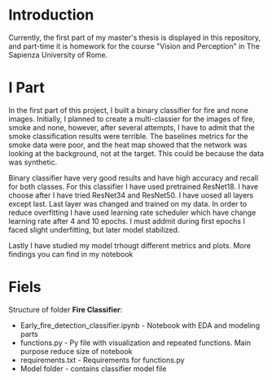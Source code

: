 # Introduction

Currently, the first part of my master's thesis is displayed in this repository, and part-time it is homework for the course "Vision and Perception" in 
The Sapienza University of Rome.

# I Part

In the first part of this project, I built a binary classifier for fire and none images. Initially, I planned to create a multi-classier for the images of fire, smoke and none, however, after several attempts, I have to admit that the smoke classification results were terrible. The baselines metrics for the smoke data were poor, and the heat map showed that the network was looking at the background, not at the target. This could be because the data was synthetic. 

Binary classifier have very good results and have high accuracy and recall for both classes. For this classifier I have used pretrained ResNet18. I have 
choose after I have tried ResNet34 and ResNet50. I have uosed all layers except last. Last layer was changed and trained on my data. In order to reduce 
overfitting I have used learning rate scheduler which have change learning rate after 4 and 10 epochs. I must addmit during first epochs I faced slight
underfitting, but later model stabilized.

Lastly I have studied my model trhougt different metrics and plots. More findings you can find in my notebook

# Fiels

Structure of folder **Fire Classifier**:

* Early_fire_detection_classifier.ipynb - Notebook with EDA and modeling parts
* functions.py - Py file with visualization and repeated functions. Main purpose reduce size of notebook
* requirements.txt - Requirements for functions.py
* Model folder - contains classifier model file
